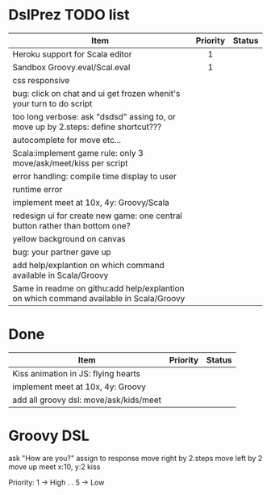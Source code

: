 DslPrez TODO list
=================
| Item        | Priority           | Status  |
| ------------- |:-------------:| -----:|
| Heroku support for Scala editor|1||
| Sandbox Groovy.eval/Scal.eval|1||
| css responsive|||
| bug: click on chat and ui get frozen whenit's your turn to do script|||
| too long verbose: ask "dsdsd" assing to, or move up by 2.steps: define shortcut???|||
| autocomplete for move etc...|||
| Scala:implement game rule: only 3 move/ask/meet/kiss per script|||
| error handling: compile time display to user|||
| runtime error|||
| implement meet at 10x, 4y: Groovy/Scala|||
| redesign ui for create new game: one  central button rather than bottom one?|||
| yellow background on canvas|||
| bug: your partner gave up|||
| add help/explantion on which command available in Scala/Groovy|||
| Same in readme on githu:add help/explantion on which command available in Scala/Groovy|||

Done
=====
| Item        | Priority           | Status  |
| ------------- |:-------------:| -----:|
| Kiss animation in JS: flying hearts|||
| implement meet at 10x, 4y: Groovy|||
| add all groovy dsl: move/ask/kids/meet|||

Groovy DSL
==========
ask "How are you?" assign to response
move right by 2.steps
move left by 2
move up
meet x:10, y:2
kiss




Priority:
1 -> High
.
.
5 -> Low
